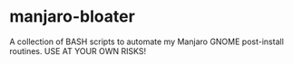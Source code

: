 # manjaro-bloater
A collection of BASH scripts to automate my Manjaro GNOME post-install routines. USE AT YOUR OWN RISKS!
